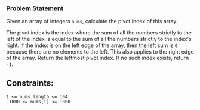 ### Problem Statement

Given an array of integers `nums`, calculate the pivot index of this array.

The pivot index is the index where the sum of all the numbers strictly to the left of the index is equal to the sum of all the numbers strictly to the index's right.
If the index is on the left edge of the array, then the left sum is `0` because there are no elements to the left. This also applies to the right edge of the array.
Return the leftmost pivot index. If no such index exists, return `-1`.

## Constraints:

    1 <= nums.length <= 104
    -1000 <= nums[i] <= 1000


